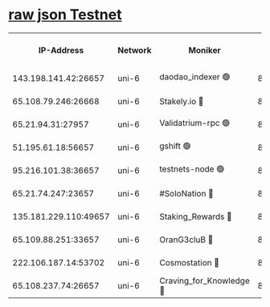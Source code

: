 [raw json Testnet](https://rpc-check.junot.stavr.tech/junot/rpc-junot-result.json)
=


<table><tr><th>IP-Address</th><th>Network</th><th>Moniker</th><th>Latest Block Height</th><th>Earliest Block Height</th><th>Catching Up</th><th>Tx Index</th><th>Voting Power</th><th>Scan Time</th></tr><tr><td>143.198.141.42:26657</td><td>uni-6</td><td>daodao_indexer 🟢</td><td>8856811</td><td>1</td><td>False</td><td>off</td><td>0</td><td>2024-03-14T01:30:47.264500562UTC</td></tr><tr><td>65.108.79.246:26668</td><td>uni-6</td><td>Stakely.io 🔴</td><td>8856805</td><td>1570872</td><td>False</td><td>on</td><td>11</td><td>2024-03-14T01:30:33.219312756UTC</td></tr><tr><td>65.21.94.31:27957</td><td>uni-6</td><td>Validatrium-rpc 🟢</td><td>8856804</td><td>2943363</td><td>False</td><td>on</td><td>0</td><td>2024-03-14T01:30:28.837449366UTC</td></tr><tr><td>51.195.61.18:56657</td><td>uni-6</td><td>gshift 🟢</td><td>8559900</td><td>7691417</td><td>False</td><td>on</td><td>0</td><td>2024-03-14T01:30:14.999383855UTC</td></tr><tr><td>95.216.101.38:36657</td><td>uni-6</td><td>testnets-node 🟢</td><td>8856806</td><td>8116304</td><td>False</td><td>on</td><td>0</td><td>2024-03-14T01:30:35.570174214UTC</td></tr><tr><td>65.21.74.247:23657</td><td>uni-6</td><td>#SoloNation 🔴</td><td>8856810</td><td>8237483</td><td>False</td><td>on</td><td>112</td><td>2024-03-14T01:30:46.408391852UTC</td></tr><tr><td>135.181.229.110:49657</td><td>uni-6</td><td>Staking_Rewards 🔴</td><td>8856813</td><td>8388763</td><td>False</td><td>on</td><td>1008</td><td>2024-03-14T01:30:54.064173838UTC</td></tr><tr><td>65.109.88.251:33657</td><td>uni-6</td><td>OranG3cluB 🔴</td><td>8856812</td><td>8418953</td><td>False</td><td>on</td><td>11</td><td>2024-03-14T01:30:51.648442145UTC</td></tr><tr><td>222.106.187.14:53702</td><td>uni-6</td><td>Cosmostation 🔴</td><td>8856802</td><td>8759614</td><td>False</td><td>on</td><td>109003</td><td>2024-03-14T01:30:26.494570232UTC</td></tr><tr><td>65.108.237.74:26657</td><td>uni-6</td><td>Craving_for_Knowledge 🔴</td><td>8856809</td><td>8791064</td><td>False</td><td>on</td><td>9004</td><td>2024-03-14T01:30:44.078007123UTC</td></tr></table>